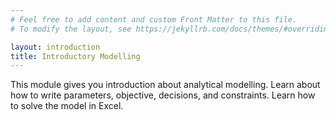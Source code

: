 ```yaml
---
# Feel free to add content and custom Front Matter to this file.
# To modify the layout, see https://jekyllrb.com/docs/themes/#overriding-theme-defaults

layout: introduction
title: Introductory Modelling
---
```

This module gives you introduction about analytical modelling. Learn about how to write parameters, objective, decisions, and constraints. Learn how to solve the model in Excel.
